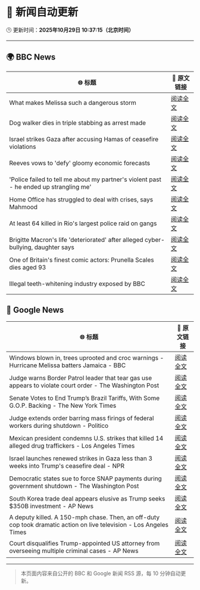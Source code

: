 # 🧠 新闻自动更新

🕒 更新时间：**2025年10月29日 10:37:15（北京时间）**

---

## 🌍 BBC News

| 🌐 标题 | 🔗 原文链接 |
|--------|-------------|
| What makes Melissa such a dangerous storm | [阅读全文](https://www.bbc.com/news/articles/cp3d71q32w5o?at_medium=RSS&at_campaign=rss) |
| Dog walker dies in triple stabbing as arrest made | [阅读全文](https://www.bbc.com/news/articles/c5ypkd57n97o?at_medium=RSS&at_campaign=rss) |
| Israel strikes Gaza after accusing Hamas of ceasefire violations | [阅读全文](https://www.bbc.com/news/articles/cgjdy5eevn2o?at_medium=RSS&at_campaign=rss) |
| Reeves vows to 'defy' gloomy economic forecasts | [阅读全文](https://www.bbc.com/news/articles/cql9ez5grpqo?at_medium=RSS&at_campaign=rss) |
| 'Police failed to tell me about my partner's violent past - he ended up strangling me' | [阅读全文](https://www.bbc.com/news/articles/c629gz5g0emo?at_medium=RSS&at_campaign=rss) |
| Home Office has struggled to deal with crises, says Mahmood | [阅读全文](https://www.bbc.com/news/articles/cp3d7ljx71do?at_medium=RSS&at_campaign=rss) |
| At least 64 killed in Rio's largest police raid on gangs | [阅读全文](https://www.bbc.com/news/articles/c8x155engwpo?at_medium=RSS&at_campaign=rss) |
| Brigitte Macron's life 'deteriorated' after alleged cyber-bullying, daughter says | [阅读全文](https://www.bbc.com/news/articles/czr16vjk8zlo?at_medium=RSS&at_campaign=rss) |
| One of Britain's finest comic actors: Prunella Scales dies aged 93 | [阅读全文](https://www.bbc.com/news/articles/cyjjkdrje13o?at_medium=RSS&at_campaign=rss) |
| Illegal teeth-whitening industry exposed by BBC | [阅读全文](https://www.bbc.com/news/articles/c20z7xx6nr4o?at_medium=RSS&at_campaign=rss) |

## 📰 Google News

| 🌐 标题 | 🔗 原文链接 |
|--------|-------------|
| Windows blown in, trees uprooted and croc warnings - Hurricane Melissa batters Jamaica - BBC | [阅读全文](https://news.google.com/rss/articles/CBMiWkFVX3lxTFBrVGhpdmdKU2NNU3dFUUZreWsxb21PTUpkUWRHaVRSemJvZUh1OUhhV0UzRGFVODNHN1c3ZUc0WVVLRGN1T01BRy1LM2VqdVlDU0FoRWRMaEQyd9IBX0FVX3lxTE5ycldHTEdBVXpVdk5YRjJsamlxdDZIU2UxOEpEVlNGUXZpRG50TEk3WU04N3JwTktQOXZxYlMyaHR5dkUyNVRvamNKaGF6b0V1U1YzLThzREdDY2lvU0FR?oc=5) |
| Judge warns Border Patrol leader that tear gas use appears to violate court order - The Washington Post | [阅读全文](https://news.google.com/rss/articles/CBMizgFBVV95cUxOZkN4UEo5NlF1bldDXzZsR19vNzU0UXgtdGE0amFDM0FPdXhJVTRVbzM0c19OSVRtS3MyZjBrZ3Bvc2NUNlJKLVFkQ2J2TXpzb1RCTzJvbVl6OW9lYkZIV0ItcUdzWEJNejg0cHQ3LTdmRGhFZmFxV0hkLVY1eDVSZEp2R0pKZnl3OEJ4eTdibDd3dlgxNkx0Uno5NlVBeVllZGJGY2NUeHhTV0lwdmdHMlFSVnpGM0gtRVUxZmp1RWRnaFUxVlFHQlJfZFFmZw?oc=5) |
| Senate Votes to End Trump’s Brazil Tariffs, With Some G.O.P. Backing - The New York Times | [阅读全文](https://news.google.com/rss/articles/CBMijAFBVV95cUxQMndMM00wVFNqblBYby1EMHYta1A4Q19nVDllUS1JZE1ZeEMtLVQxaGhJVm1PUDNzVm1sY0VHdEJtbXM3b2Z6ZGpMXzlhWEdRclhDR2UwVUVhWDhTMzduRkN1S3dCc09iZTJqclFkdk4yRlRhRndhMEVJR2FOQUNobHN6UGxNSXVWdHpkcQ?oc=5) |
| Judge extends order barring mass firings of federal workers during shutdown - Politico | [阅读全文](https://news.google.com/rss/articles/CBMingFBVV95cUxPemh6RS1YSnYwR01KcmZWVV84TnQ4YXZ2UENhWU1SRjllaENIZjVKOTVUYndsaDZxWk1qaDF6TmdlTFRCMnA3dTlobzZrdHZJcWF2VlNjOFhKUnRuS0p5OU1RVGpBTWs5WjcydUlHTWpZbndzSmV4Q2I0OUM2cFo2ZklyUGY3SEktODhXUWZxdExEXzFEM2JoX1k1TWxYUQ?oc=5) |
| Mexican president condemns U.S. strikes that killed 14 alleged drug traffickers - Los Angeles Times | [阅读全文](https://news.google.com/rss/articles/CBMi5gFBVV95cUxNOUppamxpT0RVR25xdjdFb19teHI5dXJVSEx5TThBZ3JkWmhVY2dCRUIwazdScUViX2tKMndhUklVamppUkFnMm9ZOGQ1eGdGSHB3UjluUW1GbXZNY1gxY2FDVTRkS1E0NEVmeDlpanZUZUplVDdZaXJwaDVFdXlSYWxxSVAzdGNLTlVKM2V1LWVsRWVYOFRJQzN0aVVaaEVzMkMyYlNQNW5JMFhxQXRMWjE4QVpqbnl0d19EMHk5NW9veHpMVVNrYVZiWnhnMXJBWDRoUlhxSzZXU2JVeVpWc0FSWnVBdw?oc=5) |
| Israel launches renewed strikes in Gaza less than 3 weeks into Trump's ceasefire deal - NPR | [阅读全文](https://news.google.com/rss/articles/CBMigwFBVV95cUxPUlJMNHROa3gzSFhRRGVmY0d0azNtbTJWTlptcm0yV1h0eXVmU2VsZ3NkNFBUZnRVYXh3RDM0V3MySm81eFZndkZkNVVrOU5NTGhaMVMtVTJySHVtWW1rZUFURWNPc1RCVkZNcGczbkVIMFhja3dOdGQ3bkRhc1hOQWdpbw?oc=5) |
| Democratic states sue to force SNAP payments during government shutdown - The Washington Post | [阅读全文](https://news.google.com/rss/articles/CBMikgFBVV95cUxPc3RQSlV0MDdhMUg5UHVtUlcwTG5Ia19mSnZNMHBwZDBfZk0zRXRYQzBySjlUZ0QxdHk1RG9wcDB1bDR6LThnVVljS19aMC13dTBFUkhPcXQ3MVdIdlVwTmc2dGZBU2pCMU9LZDRvX3lVakdmRmVVYkV1TGthejJoR3BNOXlfTHo3NTZrSHhyNnU5QQ?oc=5) |
| South Korea trade deal appears elusive as Trump seeks $350B investment - AP News | [阅读全文](https://news.google.com/rss/articles/CBMimwFBVV95cUxQZVladEl3YlJmZmNMN3NqNlRBMXJzTF9WRDdhcHpMWm0tX29lOTlmMDZLU2RfWmhJZXg3MGc0SzBTaThNUVpzUHFuMUVjRUc0bU9uaG0xVVNfQ0p4MUlCZjRaQWhCUGNmY09FQnJ6Tm5xeXdOaWhFTGFYbGxhTXZVeWROSm1PMDBIWFFBOFdGQjNkOEVMV05VYTFjdw?oc=5) |
| A deputy killed. A 150-mph chase. Then, an off-duty cop took dramatic action on live television - Los Angeles Times | [阅读全文](https://news.google.com/rss/articles/CBMirwFBVV95cUxPNEhQcDFnTzhMRl96OUFiWEJCZjBrUnNGMHhLTC1fcFBiYTUzZlNNOE9ZSmk3RGRrU0NUUHVwYlNzTmVFRWNhQW9yWWxtS2M1RnY1RGF0Q0xjWkJOVkozNktHeXI5MllWel9rWDNib3FtdVQ5OFlzZFRQOW9Vb0hWQUVYOUhXS1VZcEd0dnNrajR3clJ4QWs3YXZ3YnNoU09ERGE1SVROZFBRWGxNSkRr?oc=5) |
| Court disqualifies Trump-appointed US attorney from overseeing multiple criminal cases - AP News | [阅读全文](https://news.google.com/rss/articles/CBMirgFBVV95cUxNNl9CZURwWjFjYnBQZ2ItREFuYjFCdGwxdUhYdWNYeExwTHdXdGN2b1RkX1RaU2hDOWlsS1c5QkNlSDNYYnp0cVUyUjRHWjItdHRVU2xFbEdTZWJaUUhzcHBEaldVYnU5MEJmNl9Wank0azlsM3ZYQncyVHZNU0lMbWp0a2pfVmRjTlJWWThWS3BhQWU1YjRBUzZ1THBtX3VQZXNOMTR5QTVaVENaeVE?oc=5) |

---
> 本页面内容来自公开的 BBC 和 Google 新闻 RSS 源，每 10 分钟自动更新。